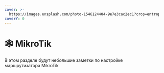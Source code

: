 ```yaml
---
cover: >-
  https://images.unsplash.com/photo-1546124404-9e7e3cac2ec1?crop=entropy&cs=srgb&fm=jpg&ixid=M3wxOTcwMjR8MHwxfHNlYXJjaHw2fHxyb3V0ZXJ8ZW58MHx8fHwxNzA3MDExNDc0fDA&ixlib=rb-4.0.3&q=85
coverY: 0
---
```


# 🕸️ MikroTik

В этом разделе будут небольшие заметки по настройке маршрутизатора MikroTik
